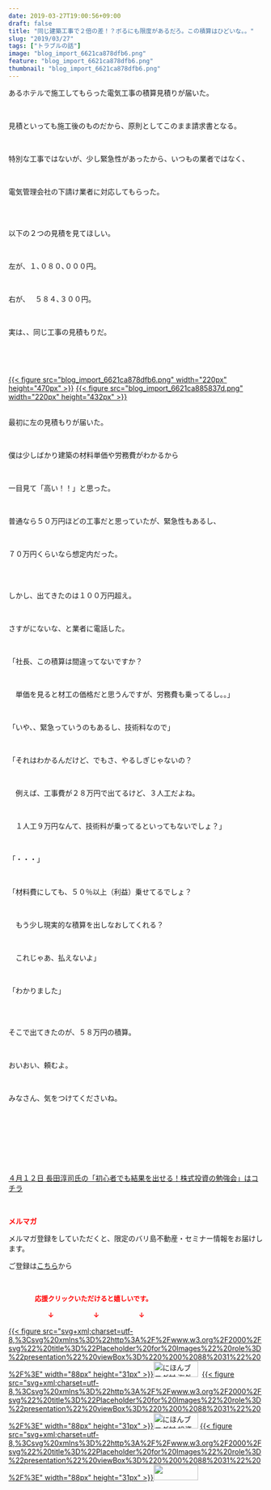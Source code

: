 ```yaml
---
date: 2019-03-27T19:00:56+09:00
draft: false
title: "同じ建築工事で２倍の差！？ボるにも限度があるだろ。この積算はひどいな。。"
slug: "2019/03/27"
tags: ["トラブルの話"]
image: "blog_import_6621ca878dfb6.png"
feature: "blog_import_6621ca878dfb6.png"
thumbnail: "blog_import_6621ca878dfb6.png"
---
```

<p>あるホテルで施工してもらった電気工事の積算見積りが届いた。</p><p> </p><p>見積といっても施工後のものだから、原則としてこのまま請求書となる。</p><p> </p><p>特別な工事ではないが、少し緊急性があったから、いつもの業者ではなく、</p><p> </p><p>電気管理会社の下請け業者に対応してもらった。</p><p> </p><p><br/>以下の２つの見積を見てほしい。</p><p> </p><p>左が、１､０８０､０００円。</p><p> </p><p>右が、　 ５８４､３００円。</p><p> </p><p>実は、、同じ工事の見積もりだ。</p><p> </p><p> </p><p><a href="blog_import_6621ca878dfb6.png">{{< figure src="blog_import_6621ca878dfb6.png" width="220px" height="470px" >}}</a> <a href="blog_import_6621ca885837d.png">{{< figure src="blog_import_6621ca885837d.png" width="220px" height="432px" >}}</a></p><p><br/>最初に左の見積もりが届いた。</p><p> </p><p>僕は少しばかり建築の材料単価や労務費がわかるから</p><p> </p><p>一目見て「高い！！」と思った。</p><p> </p><p>普通なら５０万円ほどの工事だと思っていたが、緊急性もあるし、</p><p> </p><p>７０万円くらいなら想定内だった。</p><p> </p><p><br/>しかし、出てきたのは１００万円超え。</p><p> </p><p>さすがにないな、と業者に電話した。</p><p> </p><p>「社長、この積算は間違ってないですか？</p><p> </p><p>　単価を見ると材工の価格だと思うんですが、労務費も乗ってるし。。」</p><p> </p><p>「いや、、緊急っていうのもあるし、技術料なので」</p><p> </p><p>「それはわかるんだけど、でもさ、やるしぎじゃないの？</p><p> </p><p>　例えば、工事費が２８万円で出てるけど、３人工だよね。</p><p> </p><p>　１人工９万円なんて、技術料が乗ってるといってもないでしょ？」</p><p> </p><p>「・・・」</p><p> </p><p>「材料費にしても、５０％以上（利益）乗せてるでしょ？</p><p> </p><p>　もう少し現実的な積算を出しなおしてくれる？</p><p> </p><p>　これじゃあ、払えないよ」</p><p> </p><p>「わかりました」</p><p> </p><p><br/>そこで出てきたのが、５８万円の積算。</p><p> </p><p>おいおい、頼むよ。</p><p> </p><p>みなさん、気をつけてくださいね。</p><p> </p><p> </p><p> </p><p> </p><p><a href="https://ameblo.jp/baliclub/entry-12449654667.html" target="_blank">４月１２日 長田淳司氏の「初心者でも結果を出せる！株式投資の勉強会」はコチラ</a></p><p> </p><p><span style="font-weight: bold;"><span style="color: rgb(255, 0, 0);">メルマガ</span></span></p><p>メルマガ登録をしていただくと、限定のバリ島不動産・セミナー情報をお届けします。</p><p>ご登録は<a href="f9eeVI" target="_blank">こちら</a>から</p><p style="text-align: center;"> </p><p><font color="#ff0000" size="2"><strong>　　　　応援クリックいただけると嬉しいです。</strong></font></p><p><font color="#ff0000" size="2"><strong>　　　　　　↓　　　　　　↓　　　　　　↓</strong></font></p><p><a href="ranking.html?p_cid=01260127" id="&amp;blogmura_banner">{{< figure src="svg+xml;charset=utf-8,%3Csvg%20xmlns%3D%22http%3A%2F%2Fwww.w3.org%2F2000%2Fsvg%22%20title%3D%22Placeholder%20for%20Images%22%20role%3D%22presentation%22%20viewBox%3D%220%200%2088%2031%22%20%2F%3E" width="88px" height="31px" >}}<noscript><img alt="にほんブログ村 海外生活ブログ バリ島情報へ" border="0" height="31" src="//overseas.blogmura.com/bali/img/bali88_31.gif" width="88"></noscript></a>  <a href="ranking.html?p_cid=01260127" id="&amp;blogmura_banner">{{< figure src="svg+xml;charset=utf-8,%3Csvg%20xmlns%3D%22http%3A%2F%2Fwww.w3.org%2F2000%2Fsvg%22%20title%3D%22Placeholder%20for%20Images%22%20role%3D%22presentation%22%20viewBox%3D%220%200%2088%2031%22%20%2F%3E" width="88px" height="31px" >}}<noscript><img alt="にほんブログ村 投資ブログ 不動産投資へ" border="0" height="31" src="//investment.blogmura.com/hudousantoushi/img/hudousantoushi88_31.gif" width="88"></noscript></a> <a href="link.php?1804582" title="人気ブログランキングへ">{{< figure src="svg+xml;charset=utf-8,%3Csvg%20xmlns%3D%22http%3A%2F%2Fwww.w3.org%2F2000%2Fsvg%22%20title%3D%22Placeholder%20for%20Images%22%20role%3D%22presentation%22%20viewBox%3D%220%200%2088%2031%22%20%2F%3E" width="88px" height="31px" >}}<noscript><img border="0" height="31" src="https://blog.with2.net/img/banner/banner_22.gif" width="88"></noscript></a></p><p> </p>


